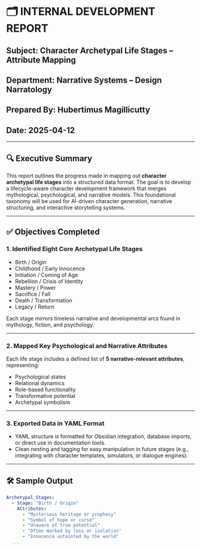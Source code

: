 # 🗂️ INTERNAL DEVELOPMENT REPORT

## Subject: Character Archetypal Life Stages – Attribute Mapping

## Department: Narrative Systems – Design Narratology

## Prepared By: Hubertimus Magillicutty

## Date: 2025-04-12

---

## 🔍 Executive Summary

This report outlines the progress made in mapping out **character archetypal life stages** into a structured data format. The goal is to develop a lifecycle-aware character development framework that merges mythological, psychological, and narrative models. This foundational taxonomy will be used for AI-driven character generation, narrative structuring, and interactive storytelling systems.

---

## ✅ Objectives Completed

### 1. **Identified Eight Core Archetypal Life Stages**

- Birth / Origin
- Childhood / Early Innocence
- Initiation / Coming of Age
- Rebellion / Crisis of Identity
- Mastery / Power
- Sacrifice / Fall
- Death / Transformation
- Legacy / Return

Each stage mirrors timeless narrative and developmental arcs found in mythology, fiction, and psychology.

---

### 2. **Mapped Key Psychological and Narrative Attributes**

Each life stage includes a defined list of **5 narrative-relevant attributes**, representing:

- Psychological states
- Relational dynamics
- Role-based functionality
- Transformative potential
- Archetypal symbolism

---

### 3. **Exported Data in YAML Format**

- YAML structure is formatted for Obsidian integration, database imports, or direct use in documentation tools.
- Clean nesting and tagging for easy manipulation in future stages (e.g., integrating with character templates, simulators, or dialogue engines).

---

## 🛠️ Sample Output

```yaml
Archetypal_Stages:
  - Stage: "Birth / Origin"
    Attributes:
      - "Mysterious heritage or prophecy"
      - "Symbol of hope or curse"
      - "Unaware of true potential"
      - "Often marked by loss or isolation"
      - "Innocence untainted by the world"
  ...
```
